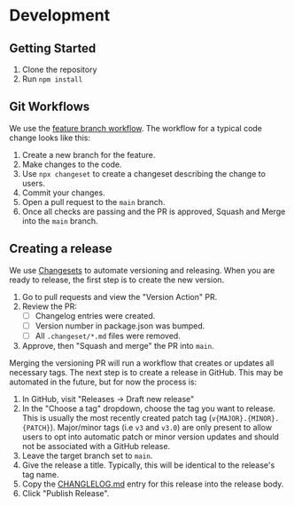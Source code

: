 # Development

## Getting Started

1. Clone the repository
2. Run `npm install`
## Git Workflows

We use the [feature branch workflow](https://www.atlassian.com/git/tutorials/comparing-workflows/feature-branch-workflow). The workflow for a typical code change looks like this:

1. Create a new branch for the feature.
2. Make changes to the code.
3. Use `npx changeset` to create a changeset describing the change to users.
4. Commit your changes.
5. Open a pull request to the `main` branch.
6. Once all checks are passing and the PR is approved, Squash and Merge into the `main` branch.
## Creating a release

We use [Changesets](https://github.com/changesets/changesets) to automate versioning and releasing. When you are ready to release, the first step is to create the new version.

1. Go to pull requests and view the "Version Action" PR.
2. Review the PR:
    - [ ] Changelog entries were created.
    - [ ] Version number in package.json was bumped.
    - [ ] All `.changeset/*.md` files were removed.
3. Approve, then "Squash and merge" the PR into `main`.

Merging the versioning PR will run a workflow that creates or updates all necessary tags. The next step is to create a release in GitHub. This may be automated in the future, but for now the process is:

1. In GitHub, visit "Releases -> Draft new release"
2. In the "Choose a tag" dropdown, choose the tag you want to release. This is usually the most recently created patch tag (`v{MAJOR}.{MINOR}.{PATCH}`). Major/minor tags (i.e `v3` and `v3.0`) are only present to allow users to opt into automatic patch or minor version updates and should not be associated with a GitHub release.
3. Leave the target branch set to `main`.
4. Give the release a title. Typically, this will be identical to the release's tag name.
5. Copy the [CHANGLELOG.md](./CHANGELOG.md) entry for this release into the release body.
6. Click "Publish Release".

